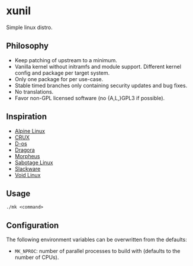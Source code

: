 xunil
=====

Simple linux distro.

Philosophy
----------

* Keep patching of upstream to a minimum.
* Vanilla kernel without initramfs and module support. Different kernel
  config and package per target system.
* Only one package for per use-case.
* Stable timed branches only containing security updates and bug fixes.
* No translations.
* Favor non-GPL licensed software (no {A,L,}GPL3 if possible).

Inspiration
-----------

* [Alpine Linux][]
* [CRUX][]
* [D-os][]
* [Dragora][]
* [Morpheus][]
* [Sabotage Linux][]
* [Slackware][]
* [Void Linux][]

Usage
-----

    ./mk <command>

## Configuration

The following environment variables can be overwritten from the defaults:

* `MK_NPROC`: number of parallel processes to build with (defaults to the
  number of CPUs).

[Alpine Linux]: https://www.alpinelinux.org/
[CRUX]: https://crux.nu/
[D-os]: https://github.com/D-os
[Dragora]: http://www.dragora.org/
[Morpheus]: http://morpheus.2f30.org/
[Sabotage Linux]: https://github.com/sabotage-linux/sabotage
[Slackware]: http://www.slackware.com/
[Void Linux]: http://www.voidlinux.eu/
